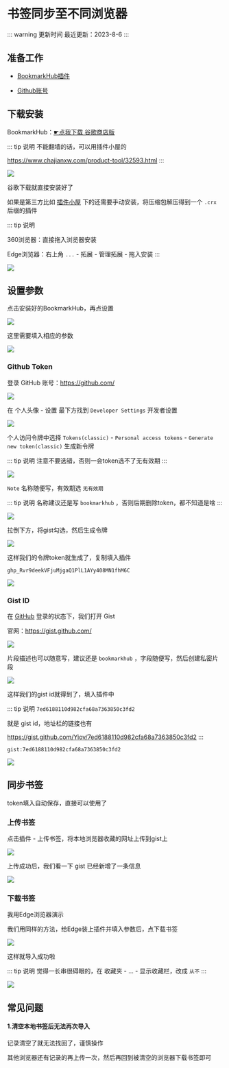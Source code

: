# 书签同步至不同浏览器

::: warning 更新时间
最近更新：2023-8-6
:::

## 准备工作

* [BookmarkHub插件](https://github.com/dudor/BookmarkHub)

* [Github账号](../github/#_1-注册账号)



## 下载安装

BookmarkHub：[☛点我下载 谷歌商店版](https://chrome.google.com/webstore/detail/bookmarkhub-sync-bookmark/fohimdklhhcpcnpmmichieidclgfdmol)

::: tip 说明
不能翻墙的话，可以用插件小屋的

https://www.chajianxw.com/product-tool/32593.html
:::

![](bookmark-01.png)

谷歌下载就直接安装好了

如果是第三方比如 [插件小屋](https://www.chajianxw.com/product-tool/32593.html) 下的还需要手动安装，将压缩包解压得到一个 `.crx` 后缀的插件

::: tip 说明

360浏览器：直接拖入浏览器安装

Edge浏览器：右上角 `...` - 拓展 - 管理拓展 - 拖入安装
:::

![](bookmark-02.png)




## 设置参数


点击安装好的BookmarkHub，再点设置

![](bookmark-03.png)

这里需要填入相应的参数

![](bookmark-04.png)




### Github Token

登录 GitHub 账号：https://github.com/

![](bookmark-05.png)

在 个人头像 - 设置 最下方找到 `Developer Settings` 开发者设置

![](bookmark-06.png)

个人访问令牌中选择 `Tokens(classic)` - `Personal access tokens` - `Generate new token(classic)` 生成新令牌

::: tip 说明
注意不要选错，否则一会token选不了无有效期
:::

![](bookmark-07.png)

`Note` 名称随便写，有效期选 `无有效期`

::: tip 说明
名称建议还是写 `bookmarkhub` ，否则后期删除token，都不知道是啥
:::

![](bookmark-08.png)

拉倒下方，将gist勾选，然后生成令牌

![](bookmark-09.png)


这样我们的令牌token就生成了，复制填入插件

```
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
```

![](bookmark-10.png)




### Gist ID

在 [GitHub](https://github.com/) 登录的状态下，我们打开 Gist

官网：https://gist.github.com/

![](bookmark-11.png)

片段描述也可以随意写，建议还是 `bookmarkhub` ，字段随便写，然后创建私密片段

![](bookmark-12.png)

这样我们的gist id就得到了，填入插件中

::: tip 说明
`7ed6188110d982cfa68a7363850c3fd2`

就是 gist id，地址栏的链接也有

https://gist.github.com/Yiov/7ed6188110d982cfa68a7363850c3fd2
:::

```
gist:7ed6188110d982cfa68a7363850c3fd2 
```

![](bookmark-13.png)



## 同步书签

token填入自动保存，直接可以使用了

### 上传书签

点击插件 - 上传书签，将本地浏览器收藏的网址上传到gist上

![](bookmark-14.png)


上传成功后，我们看一下 gist 已经新增了一条信息

![](bookmark-15.png)


### 下载书签

我用Edge浏览器演示

我们用同样的方法，给Edge装上插件并填入参数后，点下载书签

![](bookmark-16.png)

这样就导入成功啦

::: tip 说明
觉得一长串很碍眼的，在 收藏夹 - ... - 显示收藏栏，改成 `从不`
:::

![](bookmark-17.png)



## 常见问题


#### 1.清空本地书签后无法再次导入

记录清空了就无法找回了，谨慎操作

其他浏览器还有记录的再上传一次，然后再回到被清空的浏览器下载书签即可